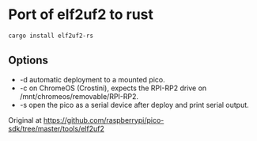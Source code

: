 # Port of elf2uf2 to rust

```bash
cargo install elf2uf2-rs
```

## Options
* -d automatic deployment to a mounted pico.
* -c on ChromeOS (Crostini), expects the RPI-RP2 drive on /mnt/chromeos/removable/RPI-RP2.
* -s open the pico as a serial device after deploy and print serial output.

Original at https://github.com/raspberrypi/pico-sdk/tree/master/tools/elf2uf2